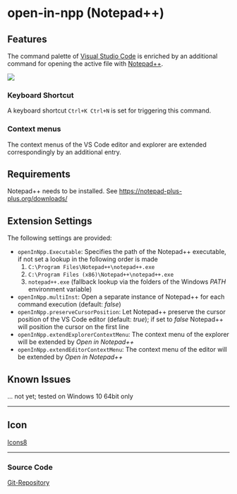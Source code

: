 # open-in-npp (Notepad++)

## Features

The command palette of [Visual Studio Code](https://code.visualstudio.com/) is enriched by an additional command for opening the active file with [Notepad++](https://notepad-plus-plus.org/).

![](https://user-images.githubusercontent.com/43964178/68082571-cb03ab00-fe1e-11e9-8727-14cf950e0503.PNG)

### Keyboard Shortcut
A keyboard shortcut `Ctrl+K Ctrl+N` is set for triggering this command.

### Context menus
The context menus of the VS Code editor and explorer are extended correspondingly by an additional entry.

## Requirements

Notepad++ needs to be installed. See https://notepad-plus-plus.org/downloads/

## Extension Settings

The following settings are provided:

* `openInNpp.Executable`: Specifies the path of the Notepad++ executable, if not set a lookup in the following order is made
  1. `C:\Program Files\Notepad++\notepad++.exe`
  2. `C:\Program Files (x86)\Notepad++\notepad++.exe`
  3. `notepad++.exe` (fallback lookup via the folders of the Windows *PATH* environment variable)
* `openInNpp.multiInst`: Open a separate instance of Notepad++ for each command execution (default: *false*)
* `openInNpp.preserveCursorPosition`: Let Notepad++ preserve the cursor position of the VS Code editor (default: *true*); if set to *false*  Notepad++ will position the cursor on the first line
* `openInNpp.extendExplorerContextMenu`: The context menu of the explorer will be extended by *Open in Notepad++*
* `openInNpp.extendEditorContextMenu`: The context menu of the editor will be extended by *Open in Notepad++*

## Known Issues

... not yet; tested on Windows 10 64bit only

-----------------------------------------------------------------------------------------------------------

## Icon
[Icons8](https://icons8.com/)

-----------------------------------------------------------------------------------------------------------
### Source Code

[Git-Repository](https://github.com/CSeitel/open-in-npp)